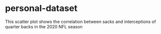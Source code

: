 # personal-dataset
This scatter plot shows the correlation between sacks and interceptions of quarter backs in the 2020 NFL season
